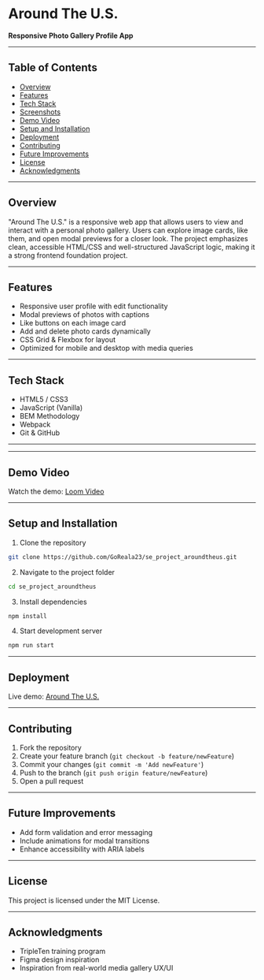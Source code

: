 # Around The U.S.

**Responsive Photo Gallery Profile App**

---

##  Table of Contents

- [Overview](#overview)
- [Features](#features)
- [Tech Stack](#tech-stack)
- [Screenshots](#screenshots)
- [Demo Video](#demo-video)
- [Setup and Installation](#setup-and-installation)
- [Deployment](#deployment)
- [Contributing](#contributing)
- [Future Improvements](#future-improvements)
- [License](#license)
- [Acknowledgments](#acknowledgments)

---

##  Overview

"Around The U.S." is a responsive web app that allows users to view and interact with a personal photo gallery. Users can explore image cards, like them, and open modal previews for a closer look. The project emphasizes clean, accessible HTML/CSS and well-structured JavaScript logic, making it a strong frontend foundation project.

---

##  Features

-  Responsive user profile with edit functionality
-  Modal previews of photos with captions
-  Like buttons on each image card
-  Add and delete photo cards dynamically
-  CSS Grid & Flexbox for layout
-  Optimized for mobile and desktop with media queries

---

##  Tech Stack

- HTML5 / CSS3
- JavaScript (Vanilla)
- BEM Methodology
- Webpack
- Git & GitHub

---



---

##  Demo Video

Watch the demo: [Loom Video](https://www.loom.com/share/ddafe79970524965b6fa076b7f4be275?sid=b7d28da7-d9d4-4aca-a6ad-2d8e0a9ebdbf)

---

##  Setup and Installation

1. Clone the repository

```bash
git clone https://github.com/GoReala23/se_project_aroundtheus.git
```

2. Navigate to the project folder

```bash
cd se_project_aroundtheus
```

3. Install dependencies

```bash
npm install
```

4. Start development server

```bash
npm run start
```

---

##  Deployment

Live demo: [Around The U.S.](https://www.loom.com/share/ddafe79970524965b6fa076b7f4be275?sid=b7d28da7-d9d4-4aca-a6ad-2d8e0a9ebdbf)

---

##  Contributing

1. Fork the repository
2. Create your feature branch (`git checkout -b feature/newFeature`)
3. Commit your changes (`git commit -m 'Add newFeature'`)
4. Push to the branch (`git push origin feature/newFeature`)
5. Open a pull request

---

##  Future Improvements

- Add form validation and error messaging
- Include animations for modal transitions
- Enhance accessibility with ARIA labels

---

##  License

This project is licensed under the MIT License.

---

##  Acknowledgments

- TripleTen training program
- Figma design inspiration
- Inspiration from real-world media gallery UX/UI
